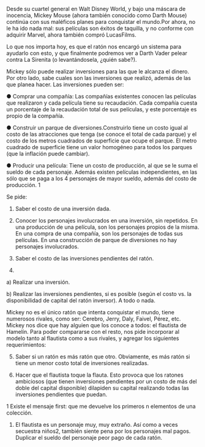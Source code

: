 Desde su cuartel general en Walt Disney World, y bajo una máscara de inocencia, Mickey Mouse (ahora también conocido como
Darth Mouse) continúa con sus maléficos planes para conquistar el mundo.Por ahora, no le ha ido nada mal: sus películas son éxitos de taquilla, y no conforme con adquirir Marvel, ahora también compró LucasFilms.

Lo que nos importa hoy, es que el ratón nos encargó un sistema para ayudarlo con esto, y que finalmente podremos ver a Darth Vader pelear contra La Sirenita (o levantándosela, ¿quién sabe?).

Mickey sólo puede realizar inversiones para las que le alcanza el dinero. Por otro lado, sabe cuales son las inversiones que realizó, además de las que planea hacer. Las inversiones pueden ser:

● Comprar una compañía: Las compañías existentes conocen las películas que realizaron y cada película tiene su recaudación. Cada compañía cuesta un porcentaje de la recaudación total de sus películas, y este porcentaje es propio de la compañía.

● Construir un parque de diversiones.Construirlo tiene un costo igual al costo de las atracciones que tenga (se conoce el total de cada parque) y el costo de los metros cuadrados de superficie que ocupe el parque. El metro cuadrado de superficie tiene un valor homogéneo para todos los parques (que la
inflación puede cambiar).

● Producir una película: Tiene un costo de producción, al que se le suma el sueldo de cada personaje. Además existen películas independientes, en las sólo que se paga a los 4 personajes de mayor sueldo, además del costo de producción. 1

Se pide:
1. Saber el costo de una inversión dada.

2. Conocer los personajes involucrados en una inversión, sin repetidos. En una producción de una película, son los personajes propios de la misma. En una compra de una compañía, son los personajes de todas sus películas. En una construcción de parque de diversiones no hay personajes involucrados.


3. Saber el costo de las inversiones pendientes del ratón.


4. 

a) Realizar una inversión.

b) Realizar las inversiones pendientes, si es posible (según el costo vs. la disponibilidad de capital del
ratón inversor). A todo o nada.

Mickey no es el único ratón que intenta conquistar el mundo, tiene numerosos rivales, como ser: Cerebro, Jerry, Daly, Faivel, Pérez, etc. Mickey nos dice que hay alguien que los conoce a todos: el flautista de Hamelín. Para poder compararse con el resto, nos pide incorporar al modelo tanto al flautista como a sus rivales, y agregar los siguientes requerimientos:

5. Saber si un ratón es más ratón que otro. Obviamente, es más ratón si tiene un menor costo total de
inversiones realizadas.

6. Hacer que el flautista toque la flauta. Esto provoca que los ratones ambiciosos (que tienen inversiones
pendientes por un costo de más del doble del capital disponible) dilapiden su capital realizando todas las
inversiones pendientes que puedan.

1
Existe el mensaje first: que me devuelve los primeros n elementos de una colección.

1. El flautista es un personaje muy, muy extraño. Así como a veces secuestra niños2, también siente pena por los personajes mal pagos. Duplicar el sueldo del personaje peor pago de cada ratón.